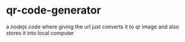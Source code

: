 # qr-code-generator
a nodejs code where giving the url just converts it to qr image and also stores it into local computer
